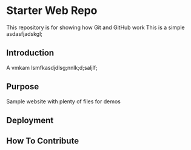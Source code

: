 # Starter Web Repo

This repository is for showing how Git and GitHub work
This is a simple asdasfjadskgl;

## Introduction

A vmkam lsmfkasdjdlsg;nnlk;d;saljlf;

## Purpose

Sample website with plenty of files for demos

## Deployment

## How To Contribute